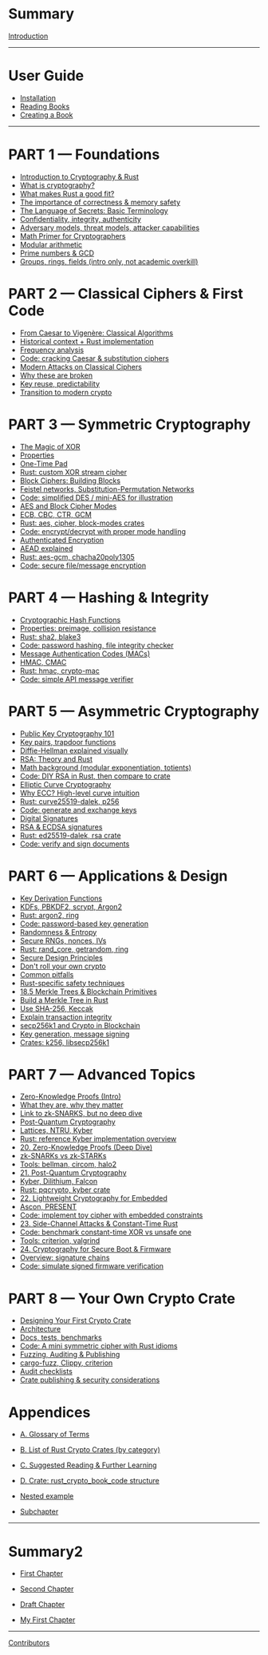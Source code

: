 # Summary

[Introduction](README.md)

---
# User Guide

- [Installation](guide/installation.md)
- [Reading Books](guide/reading.md)
- [Creating a Book](guide/creating.md)


---
# PART 1 — Foundations
- [Introduction to Cryptography & Rust]()
- [What is cryptography?]()
- [What makes Rust a good fit?]()
- [The importance of correctness & memory safety]()
- [The Language of Secrets: Basic Terminology]()
- [Confidentiality, integrity, authenticity]()
- [Adversary models, threat models, attacker capabilities]()
- [Math Primer for Cryptographers]()
- [Modular arithmetic]()
- [Prime numbers & GCD]()
- [Groups, rings, fields (intro only, not academic overkill)]()


# PART 2 — Classical Ciphers & First Code
- [From Caesar to Vigenère: Classical Algorithms]()
- [Historical context + Rust implementation]()
- [Frequency analysis]()
- [Code: cracking Caesar & substitution ciphers]()
- [Modern Attacks on Classical Ciphers]()
- [Why these are broken]()
- [Key reuse, predictability]()
- [Transition to modern crypto]()

# PART 3 — Symmetric Cryptography
- [The Magic of XOR]()
- [Properties]()
- [One-Time Pad]()
- [Rust: custom XOR stream cipher]()
- [Block Ciphers: Building Blocks]()
- [Feistel networks, Substitution-Permutation Networks]()
- [Code: simplified DES / mini-AES for illustration]()
- [AES and Block Cipher Modes]()
- [ECB, CBC, CTR, GCM]()
- [Rust: aes, cipher, block-modes crates]()
- [Code: encrypt/decrypt with proper mode handling]()
- [Authenticated Encryption]()
- [AEAD explained]()
- [Rust: aes-gcm, chacha20poly1305]()
- [Code: secure file/message encryption]()

# PART 4 — Hashing & Integrity
- [Cryptographic Hash Functions]()
- [Properties: preimage, collision resistance]()
- [Rust: sha2, blake3]()
- [Code: password hashing, file integrity checker]()
- [Message Authentication Codes (MACs)]()
- [HMAC, CMAC]()
- [Rust: hmac, crypto-mac]()
- [Code: simple API message verifier]()

# PART 5 — Asymmetric Cryptography
- [Public Key Cryptography 101]()
- [Key pairs, trapdoor functions]()
- [Diffie-Hellman explained visually]()
- [RSA: Theory and Rust]()
- [Math background (modular exponentiation, totients)]()
- [Code: DIY RSA in Rust, then compare to crate]()
- [Elliptic Curve Cryptography]()
- [Why ECC? High-level curve intuition]()
- [Rust: curve25519-dalek, p256]()
- [Code: generate and exchange keys]()
- [Digital Signatures]()
- [RSA & ECDSA signatures]()
- [Rust: ed25519-dalek, rsa crate]()
- [Code: verify and sign documents]()

# PART 6 — Applications & Design
- [Key Derivation Functions]()
- [KDFs, PBKDF2, scrypt, Argon2]()
- [Rust: argon2, ring]()
- [Code: password-based key generation]()
- [Randomness & Entropy]()
- [Secure RNGs, nonces, IVs]()
- [Rust: rand_core, getrandom, ring]()
- [Secure Design Principles]()
- [Don't roll your own crypto]()
- [Common pitfalls]()
- [Rust-specific safety techniques]()
- [18.5 Merkle Trees & Blockchain Primitives]()
- [Build a Merkle Tree in Rust]()
- [Use SHA-256, Keccak]()
- [Explain transaction integrity]()
- [secp256k1 and Crypto in Blockchain]()
- [Key generation, message signing]()
- [Crates: k256, libsecp256k1]()

# PART 7 — Advanced Topics
- [Zero-Knowledge Proofs (Intro)]()
- [What they are, why they matter]()
- [Link to zk-SNARKS, but no deep dive]()
- [Post-Quantum Cryptography]()
- [Lattices, NTRU, Kyber]()
- [Rust: reference Kyber implementation overview]()
- [20. Zero-Knowledge Proofs (Deep Dive)]()
- [ zk-SNARKs vs zk-STARKs]()
- [Tools: bellman, circom, halo2]()
- [21. Post-Quantum Cryptography]()
- [    Kyber, Dilithium, Falcon]()
- [    Rust: pqcrypto, kyber crate]()
- [22. Lightweight Cryptography for Embedded]()
- [    Ascon, PRESENT]()
- [    Code: implement toy cipher with embedded constraints]()
- [23. Side-Channel Attacks & Constant-Time Rust]()
- [    Code: benchmark constant-time XOR vs unsafe one]()
- [    Tools: criterion, valgrind]()
- [24. Cryptography for Secure Boot & Firmware]()
- [    Overview: signature chains]()
- [    Code: simulate signed firmware verification]()

# PART 8 — Your Own Crypto Crate
- [Designing Your First Crypto Crate]()
- [Architecture]()
- [Docs, tests, benchmarks]()
- [Code: A mini symmetric cipher with Rust idioms]()
- [Fuzzing, Auditing & Publishing]()
- [cargo-fuzz, Clippy, criterion]()
- [Audit checklists]()
- [Crate publishing & security considerations]()


# Appendices
- [A. Glossary of Terms]()
- [B. List of Rust Crypto Crates (by category)]()
- [C. Suggested Reading & Further Learning]()
- [D. Crate: rust_crypto_book_code structure]()


- [Nested example](nested/README.md)
- [Subchapter](nested/sub-chapter.md)
---
# Summary2
- [First Chapter](relative/path/to/markdown.md)
- [Second Chapter](relative/path/to/markdown2.md)

- [Draft Chapter]()

- [My First Chapter](my-first-chapter.md)

-----------

[Contributors](misc/contributors.md)